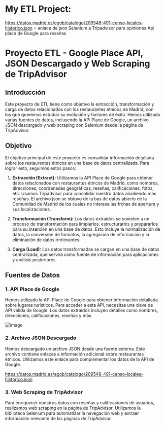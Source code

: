 # My ETL Project:

https://datos.madrid.es/egob/catalogo/209548-491-censo-locales-historico.json = enlace de json
Selenium a Tripadvisor para opiniones
Api place de Google para reseñas

# Proyecto ETL - Google Place API, JSON Descargado y Web Scraping de TripAdvisor

## Introducción
Este proyecto de ETL tiene como objetivo la extracción, transformación y carga de datos relacionados con los restaurantes étnicos de Madrid, con los que queremos estudiar su evolución y factores de éxito. Hemos utilizado varias fuentes de datos, incluyendo la API Place de Google, un archivo JSON descargado y web scraping con Selenium desde la página de TripAdvisor.

## Objetivo

El objetivo principal de este proyecto es consolidar información detallada sobre los restaurantes étnicos en una base de datos centralizada. Para lograr esto, seguimos estos pasos:

1. **Extracción (Extract):** Utilizamos la API Place de Google para obtener datos relacionados con restaurantes étnicos de Madrid, como nombres, direcciones, coordenadas geográficas, reseñas, calificaciones, fotos, etc. Usamos Tripadvisor para consolidar nuestro datos añadiendo mas reseñas. El archivo json se obtuvo de la bas de datos abierto de la Comunidad de Madrid de los cuales no interesa las frchas de apertura y sus localizaciones.

2. **Transformación (Transform):** Los datos extraídos se someten a un proceso de transformación para limpiarlos, estructurarlos y prepararlos para su inserción en una base de datos. Esto incluye la normalización de datos, la conversión de formatos, la agregación de información y la eliminación de datos irrelevantes.

3. **Carga (Load):** Los datos transformados se cargan en una base de datos centralizada, que servirá como fuente de información para aplicaciones y análisis posteriores.

## Fuentes de Datos

### 1. API Place de Google

Hemos utilizado la API Place de Google para obtener información detallada sobre lugares turísticos. Para acceder a esta API, necesitas una clave de API válida de Google. Los datos extraídos incluyen detalles como nombres, direcciones, calificaciones, reseñas y más.

![image]()

### 2. Archivo JSON Descargado

Hemos descargado un archivo JSON desde una fuente externa. Este archivo contiene enlaces a información adicional sobre restaurantes étnicos. Utilizamos este enlace para complementar los datos de la API de Google.

https://datos.madrid.es/egob/catalogo/209548-491-censo-locales-historico.json

### 3. Web Scraping de TripAdvisor

Para enriquecer nuestros datos con reseñas y calificaciones de usuarios, realizamos web scraping en la página de TripAdvisor. Utilizamos la biblioteca Selenium para automatizar la navegación web y extraer información relevante de las páginas de TripAdvisor.
